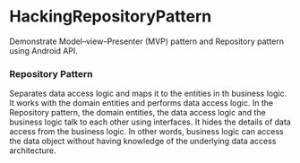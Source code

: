 # HackingRepositoryPattern

Demonstrate Model–view–Presenter (MVP) pattern and Repository pattern using Android API.

### Repository Pattern ###
Separates data access logic and maps it to
the entities in th business logic. It works with the domain entities and
performs data access logic. In the Repository pattern, the domain entities,
the data access logic and the business logic talk to each other using interfaces.
It hides the details of data access from the business logic. In other
words, business logic can access the data object without having knowledge
of the underlying data access architecture.
